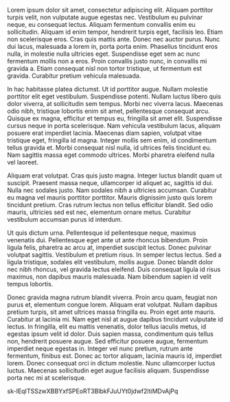 Lorem ipsum dolor sit amet, consectetur adipiscing elit. Aliquam porttitor turpis velit, non vulputate augue egestas nec. Vestibulum eu pulvinar neque, eu consequat lectus. Aliquam fermentum convallis enim eu sollicitudin. Aliquam id enim tempor, hendrerit turpis eget, facilisis leo. Etiam non scelerisque eros. Cras quis mattis ante. Donec nec auctor purus. Nunc dui lacus, malesuada a lorem in, porta porta enim. Phasellus tincidunt eros nulla, in molestie nulla ultricies eget. Suspendisse eget sem ac nunc fermentum mollis non a eros. Proin convallis justo nunc, in convallis mi gravida a. Etiam consequat nisl non tortor tristique, ut fermentum est gravida. Curabitur pretium vehicula malesuada.

In hac habitasse platea dictumst. Ut id porttitor augue. Nullam molestie porttitor elit eget vestibulum. Suspendisse potenti. Nullam luctus libero quis dolor viverra, at sollicitudin sem tempus. Morbi nec viverra lacus. Maecenas odio nibh, tristique lobortis enim sit amet, pellentesque consequat arcu. Quisque ex magna, efficitur et tempus eu, fringilla sit amet elit. Suspendisse cursus neque in porta scelerisque. Nam vehicula vestibulum lacus, aliquam posuere erat imperdiet lacinia. Maecenas diam sapien, volutpat vitae tristique eget, fringilla id magna. Integer mollis sem enim, id condimentum tellus gravida et. Morbi consequat nisl nulla, id ultrices felis tincidunt eu. Nam sagittis massa eget commodo ultrices. Morbi pharetra eleifend nulla vel laoreet.

Aliquam erat volutpat. Cras quis justo magna. Integer luctus blandit quam ut suscipit. Praesent massa neque, ullamcorper id aliquet ac, sagittis id dui. Nulla nec sodales justo. Nam sodales nibh a ultricies accumsan. Curabitur eu magna vel mauris porttitor porttitor. Mauris dignissim justo quis lorem tincidunt pretium. Cras rutrum lectus non tellus efficitur blandit. Sed odio mauris, ultricies sed est nec, elementum ornare metus. Curabitur vestibulum accumsan purus id interdum.

Ut quis dictum urna. Pellentesque id pellentesque neque, maximus venenatis dui. Pellentesque eget ante ut ante rhoncus bibendum. Proin ligula felis, pharetra ac arcu at, imperdiet suscipit lectus. Donec pulvinar volutpat sagittis. Vestibulum et pretium risus. In semper lectus lectus. Sed a ligula tristique, sodales elit vestibulum, mollis augue. Donec blandit dolor nec nibh rhoncus, vel gravida lectus eleifend. Duis consequat ligula id risus maximus, non dapibus mauris malesuada. Nam bibendum sapien id velit tempus lobortis.

Donec gravida magna rutrum blandit viverra. Proin arcu quam, feugiat non purus et, elementum congue lorem. Aliquam erat volutpat. Nullam dapibus pretium turpis, sit amet ultrices massa fringilla eu. Proin eget ante mauris. Curabitur at lacinia mi. Nam eget nisl at augue dapibus tincidunt vulputate id lectus. In fringilla, elit eu mattis venenatis, dolor tellus iaculis metus, id egestas ipsum velit id dolor. Duis sapien massa, condimentum quis tellus non, hendrerit posuere augue. Sed efficitur posuere augue, fermentum imperdiet neque egestas in. Integer vel nunc pretium, rutrum ante fermentum, finibus est. Donec ac tortor aliquam, lacinia mauris id, imperdiet lorem. Donec consequat orci in dictum molestie. Nunc ullamcorper luctus luctus. Maecenas sollicitudin eget augue facilisis aliquam. Suspendisse porta nec mi at scelerisque.

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
